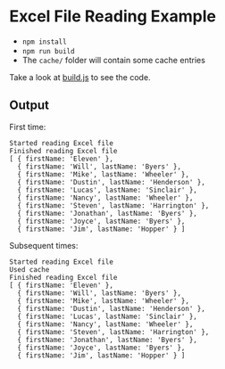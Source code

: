 # Excel File Reading Example

- `npm install`
- `npm run build`
- The `cache/` folder will contain some cache entries

Take a look at [build.js](https://github.com/MajorBreakfast/cached-build-function/blob/master/example/excel-file-reading/build.js) to see the code.

## Output

First time:
```
Started reading Excel file
Finished reading Excel file
[ { firstName: 'Eleven' },
  { firstName: 'Will', lastName: 'Byers' },
  { firstName: 'Mike', lastName: 'Wheeler' },
  { firstName: 'Dustin', lastName: 'Henderson' },
  { firstName: 'Lucas', lastName: 'Sinclair' },
  { firstName: 'Nancy', lastName: 'Wheeler' },
  { firstName: 'Steven', lastName: 'Harrington' },
  { firstName: 'Jonathan', lastName: 'Byers' },
  { firstName: 'Joyce', lastName: 'Byers' },
  { firstName: 'Jim', lastName: 'Hopper' } ]
```

Subsequent times:
```
Started reading Excel file
Used cache
Finished reading Excel file
[ { firstName: 'Eleven' },
  { firstName: 'Will', lastName: 'Byers' },
  { firstName: 'Mike', lastName: 'Wheeler' },
  { firstName: 'Dustin', lastName: 'Henderson' },
  { firstName: 'Lucas', lastName: 'Sinclair' },
  { firstName: 'Nancy', lastName: 'Wheeler' },
  { firstName: 'Steven', lastName: 'Harrington' },
  { firstName: 'Jonathan', lastName: 'Byers' },
  { firstName: 'Joyce', lastName: 'Byers' },
  { firstName: 'Jim', lastName: 'Hopper' } ]
```
